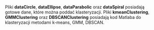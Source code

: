 Pliki **dataCircle**, **dataEllipse**, **dataParabolic** oraz **dataSpiral** posiadają gotowe dane, które można poddać klasteryzacji.
Pliki **kmeanClustering**, **GMMClustering** oraz **DBSCANClustering** posiadają kod Matlaba do klasteryzacji metodami k-means, GMM, DBSCAN.
